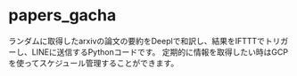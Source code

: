 # papers_gacha

ランダムに取得したarxivの論文の要約をDeeplで和訳し、結果をIFTTTでトリガーし、LINEに送信するPythonコードです。
定期的に情報を取得したい時はGCPを使ってスケジュール管理することができます。
